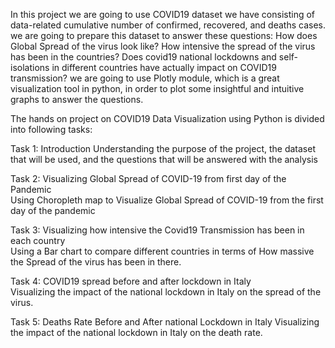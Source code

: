  In this project we are going to use COVID19 dataset we have consisting of data-related cumulative number of confirmed, recovered, and deaths cases. we are going to prepare this dataset to answer these questions: How does Global Spread of the virus look like? How intensive the spread of the virus has been in the countries? Does covid19 national lockdowns and self-isolations in different countries have actually impact on COVID19 transmission? we are going to use Plotly module, which is a great visualization tool in python, in order to plot some insightful and intuitive graphs to answer the questions.    
 
 The hands on project on COVID19 Data Visualization using Python is divided into following tasks:

Task 1: Introduction
Understanding the purpose of the project, the dataset that will be used, and the questions that will be answered with the analysis    

Task 2: Visualizing Global Spread of COVID-19 from first day of the Pandemic    
 Using Choropleth map to Visualize Global Spread of COVID-19 from the first day of the pandemic    

Task 3: Visualizing how intensive the Covid19 Transmission has been in each country    
Using a Bar chart to compare different countries in terms of How massive the Spread of the virus has been in there.

Task 4: COVID19 spread before and after lockdown in Italy    
Visualizing the impact of the national lockdown in Italy on the spread of the virus.      

Task 5: Deaths Rate Before and After national Lockdown in Italy 
Visualizing the impact of the national lockdown in Italy on the death rate.  

